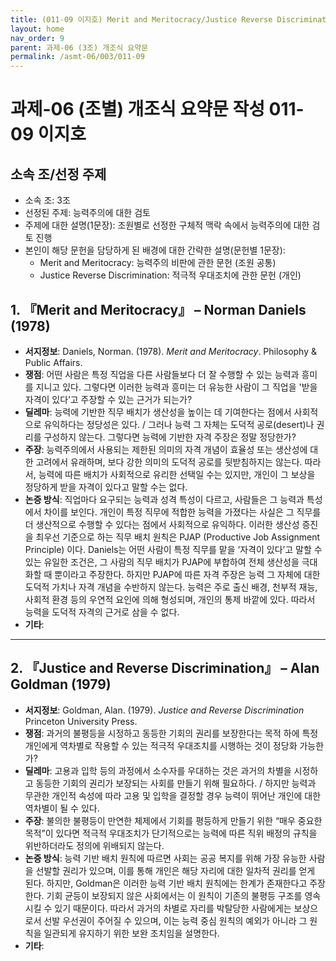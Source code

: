 ```yaml
---
title: (011-09 이지호) Merit and Meritocracy/Justice Reverse Discrimination
layout: home
nav_order: 9
parent: 과제-06 (3조) 개조식 요약문
permalink: /asmt-06/003/011-09
---
```


# 과제-06 (조별) 개조식 요약문 작성 011-09 이지호

## 소속 조/선정 주제

- 소속 조: 3조
- 선정된 주제: 능력주의에 대한 검토
- 주제에 대한 설명(1문장): 조원별로 선정한 구체적 맥락 속에서 능력주의에 대한 검토 진행
- 본인이 해당 문헌을 담당하게 된 배경에 대한 간략한 설명(문헌별 1문장):  
  - Merit and Meritocracy: 능력주의 비판에 관한 문헌 (조원 공통)
  - Justice Reverse Discrimination: 적극적 우대조치에 관한 문헌 (개인)

## 1. 『Merit and Meritocracy』 – Norman Daniels (1978)

- **서지정보**: Daniels, Norman. (1978). *Merit and Meritocracy*. Philosophy & Public Affairs.
- **쟁점**: 어떤 사람은 특정 직업을 다른 사람들보다 더 잘 수행할 수 있는 능력과 흥미를 지니고 있다. 그렇다면 이러한 능력과 흥미는 더 유능한 사람이 그 직업을 '받을 자격이 있다’고 주장할 수 있는 근거가 되는가?
- **딜레마**: 능력에 기반한 직무 배치가 생산성을 높이는 데 기여한다는 점에서 사회적으로 유익하다는 정당성은 있다. / 그러나 능력 그 자체는 도덕적 공로(desert)나 권리를 구성하지 않는다. 그렇다면 능력에 기반한 자격 주장은 정말 정당한가? 
- **주장**: 능력주의에서 사용되는 제한된 의미의 자격 개념이 효율성 또는 생산성에 대한 고려에서 유래하며, 보다 강한 의미의 도덕적 공로를 뒷받침하지는 않는다. 따라서, 능력에 따른 배치가 사회적으로 유리한 선택일 수는 있지만, 개인이 그 보상을 정당하게 받을 자격이 있다고 말할 수는 없다.
- **논증 방식**: 직업마다 요구되는 능력과 성격 특성이 다르고, 사람들은 그 능력과 특성에서 차이를 보인다. 개인이 특정 직무에 적합한 능력을 가졌다는 사실은 그 직무를 더 생산적으로 수행할 수 있다는 점에서 사회적으로 유익하다. 이러한 생산성 증진을 최우선 기준으로 하는 직무 배치 원칙은 PJAP (Productive Job Assignment Principle) 이다. Daniels는 어떤 사람이 특정 직무를 맡을 ‘자격이 있다’고 말할 수 있는 유일한 조건은, 그 사람의 직무 배치가 PJAP에 부합하여 전체 생산성을 극대화할 때 뿐이라고 주장한다. 하지만 PJAP에 따른 자격 주장은 능력 그 자체에 대한 도덕적 가치나 자격 개념을 수반하지 않는다. 능력은 주로 출신 배경, 천부적 재능, 사회적 환경 등의 우연적 요인에 의해 형성되며, 개인의 통제 바깥에 있다. 따라서 능력을 도덕적 자격의 근거로 삼을 수 없다.
- **기타**: 

---

## 2. 『Justice and Reverse Discrimination』 – Alan Goldman (1979)

- **서지정보**: Goldman, Alan. (1979). *Justice and Reverse Discrimination* Princeton University Press.
- **쟁점**: 과거의 불평등을 시정하고 동등한 기회의 권리를 보장한다는 목적 하에 특정 개인에게 역차별로 작용할 수 있는 적극적 우대조치를 시행하는 것이 정당화 가능한가?
- **딜레마**: 고용과 입학 등의 과정에서 소수자를 우대하는 것은 과거의 차별을 시정하고 동등한 기회의 권리가 보장되는 사회를 만들기 위해 필요하다. / 하지만 능력과 무관한 개인적 속성에 따라 고용 및 입학을 결정할 경우 능력이 뛰어난 개인에 대한 역차별이 될 수 있다.
- **주장**: 불의한 불평등이 만연한 체제에서 기회를 평등하게 만들기 위한 “매우 중요한 목적”이 있다면 적극적 우대조치가 단기적으로는 능력에 따른 직위 배정의 규칙을 위반하더라도 정의에 위배되지 않는다. 
- **논증 방식**: 능력 기반 배치 원칙에 따르면 사회는 공공 복지를 위해 가장 유능한 사람을 선발할 권리가 있으며, 이를 통해 개인은 해당 자리에 대한 일차적 권리를 얻게 된다. 하지만, Goldman은 이러한 능력 기반 배치 원칙에는 한계가 존재한다고 주장한다. 기회 균등이 보장되지 않은 사회에서는 이 원칙이 기존의 불평등 구조를 영속 시킬 수 있기 때문이다. 따라서 과거의 차별로 자리를 박탈당한 사람에게는 보상으로서 선발 우선권이 주어질 수 있으며, 이는 능력 중심 원칙의 예외가 아니라 그 원칙을 일관되게 유지하기 위한 보완 조치임을 설명한다.
- **기타**: 
